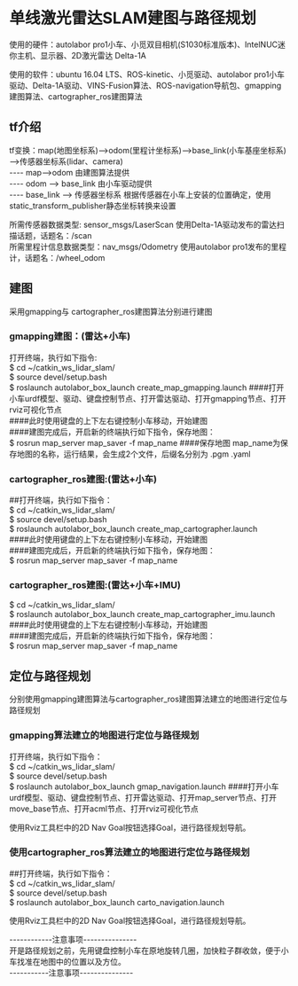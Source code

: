# 单线激光雷达SLAM建图与路径规划

使用的硬件：autolabor pro1小车、小觅双目相机(S1030标准版本)、IntelNUC迷你主机、显示器、2D激光雷达 Delta-1A  

使用的软件：ubuntu 16.04 LTS、ROS-kinetic、小觅驱动、autolabor pro1小车驱动、Delta-1A驱动、VINS-Fusion算法、ROS-navigation导航包、gmapping建图算法、cartographer_ros建图算法  

## tf介绍
tf变换：map(地图坐标系)-->odom(里程计坐标系)——>base_link(小车基座坐标系)——>传感器坐标系(lidar、camera)    
       ---- map-->odom 由建图算法提供  
       ---- odom --> base_link 由小车驱动提供  
       ---- base_link --> 传感器坐标系 根据传感器在小车上安装的位置确定，使用static_transform_publisher静态坐标转换来设置   

所需传感器数据类型: sensor_msgs/LaserScan  使用Delta-1A驱动发布的雷达扫描话题，话题名：/scan    
所需里程计信息数据类型：nav_msgs/Odometry   使用autolabor pro1发布的里程计，话题名：/wheel_odom    


## 建图
采用gmapping与 cartographer_ros建图算法分别进行建图  

### gmapping建图：(雷达+小车)
打开终端，执行如下指令:  
$ cd ~/catkin_ws_lidar_slam/  
$ source devel/setup.bash  
$ roslaunch autolabor_box_launch create_map_gmapping.launch   ####打开小车urdf模型、驱动、键盘控制节点、打开雷达驱动、打开gmapping节点、打开rviz可视化节点  
####此时使用键盘的上下左右键控制小车移动，开始建图  
####建图完成后，开启新的终端执行如下指令，保存地图：  
$ rosrun map_server map_saver -f map_name    ####保存地图  map_name为保存地图的名称，运行结果，会生成2个文件，后缀名分别为 .pgm  .yaml  


### cartographer_ros建图:(雷达+小车)
##打开终端，执行如下指令：  
$ cd ~/catkin_ws_lidar_slam/  
$ source devel/setup.bash  
$ roslaunch autolabor_box_launch create_map_cartographer.launch  
####此时使用键盘的上下左右键控制小车移动，开始建图  
####建图完成后，开启新的终端执行如下指令，保存地图：  
$ rosrun map_server map_saver -f map_name   


### cartographer_ros建图:(雷达+小车+IMU)
$ cd ~/catkin_ws_lidar_slam/  
$ roslaunch autolabor_box_launch create_map_cartographer_imu.launch  
####此时使用键盘的上下左右键控制小车移动，开始建图  
####建图完成后，开启新的终端执行如下指令，保存地图：  
$ rosrun map_server map_saver -f map_name   


## 定位与路径规划 
分别使用gmapping建图算法与cartographer_ros建图算法建立的地图进行定位与路径规划  

### gmapping算法建立的地图进行定位与路径规划
打开终端，执行如下指令：  
$ cd ~/catkin_ws_lidar_slam/  
$ source devel/setup.bash  
$ roslaunch autolabor_box_launch gmap_navigation.launch     ####打开小车urdf模型、驱动、键盘控制节点、打开雷达驱动、打开map_server节点、打开move_base节点、打开acml节点、打开rviz可视化节点  

使用Rviz工具栏中的2D Nav Goal按钮选择Goal，进行路径规划导航。   

### 使用cartographer_ros算法建立的地图进行定位与路径规划
##打开终端，执行如下指令：  
$ cd ~/catkin_ws_lidar_slam/  
$ source devel/setup.bash  
$ roslaunch autolabor_box_launch carto_navigation.launch  

使用Rviz工具栏中的2D Nav Goal按钮选择Goal，进行路径规划导航。  


------------注意事项---------------  
开是路径规划之前，先用键盘控制小车在原地旋转几圈，加快粒子群收敛，便于小车找准在地图中的位置以及方位。  
-----------注意事项---------------  

